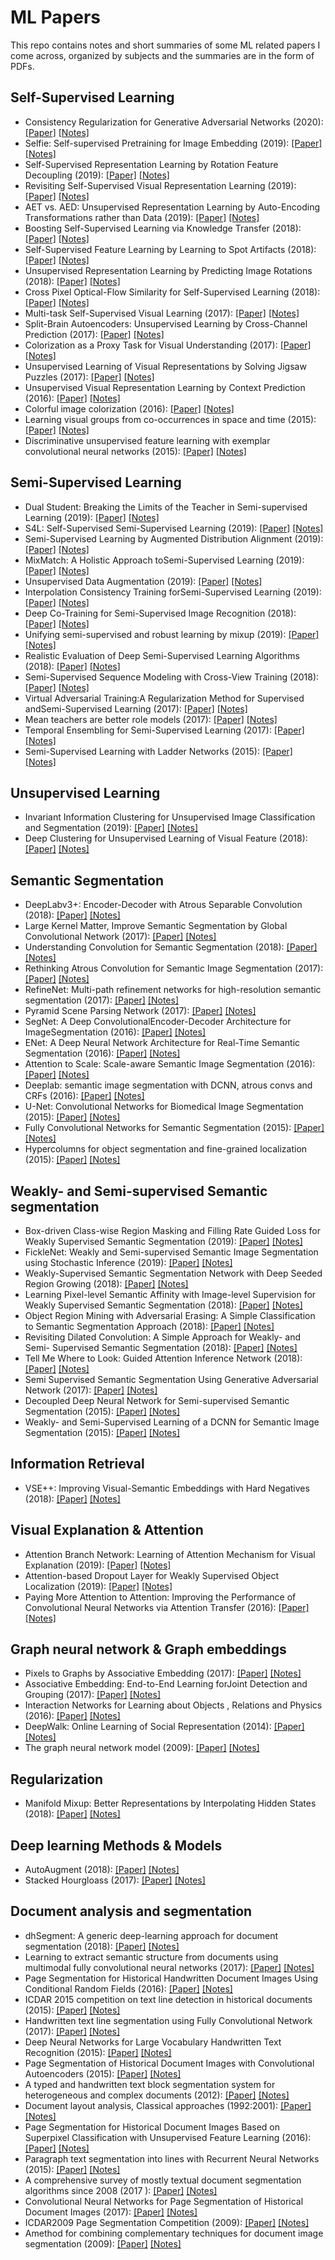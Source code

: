 # ML Papers
This repo contains notes and short summaries of some ML related papers I come across, organized by subjects and the summaries are in the form of PDFs.

## Self-Supervised Learning

- Consistency Regularization for Generative Adversarial Networks (2020): [[Paper]](https://arxiv.org/abs/1910.12027) [[Notes]](notes/84_CR_GANs.pdf)
- Selfie: Self-supervised Pretraining for Image Embedding (2019): [[Paper]](https://arxiv.org/abs/1906.02940) [[Notes]](notes/76_selfie_pretraining_for_img_embeddings.pdf)
- Self-Supervised Representation Learning by Rotation Feature Decoupling (2019): [[Paper]](https://github.com/philiptheother/FeatureDecoupling) [[Notes]](notes/73_SSL_by_rotation_decoupling.pdf)
- Revisiting Self-Supervised Visual Representation Learning (2019): [[Paper]](https://arxiv.org/abs/1901.09005) [[Notes]](notes/72_revisiting_SSL.pdf)
- AET vs. AED: Unsupervised Representation Learning by Auto-Encoding Transformations rather than Data (2019): [[Paper]](https://arxiv.org/abs/1901.04596) [[Notes]](notes/74_AFT_vs_AED.pdf)
- Boosting Self-Supervised Learning via Knowledge Transfer (2018): [[Paper]](https://arxiv.org/abs/1805.00385) [[Notes]](notes/67_boosting_self_super_via_trsf_learning.pdf)
- Self-Supervised Feature Learning by Learning to Spot Artifacts (2018): [[Paper]](https://arxiv.org/abs/1806.05024) [[Notes]](notes/69_SSL_by_learn_to_spot_artifacts.pdf)
- Unsupervised Representation Learning by Predicting Image Rotations (2018): [[Paper]](https://arxiv.org/abs/1803.07728) [[Notes]](notes/68_unsup_img_rep_learn_by_rot_predic.pdf)
- Cross Pixel Optical-Flow Similarity for Self-Supervised Learning (2018): [[Paper]](https://arxiv.org/abs/1807.05636) [[Notes]](notes/75_cross_pixel_optical_flow.pdf)
- Multi-task Self-Supervised Visual Learning (2017): [[Paper]](https://arxiv.org/abs/1708.07860) [[Notes]](notes/64_multi_task_self_supervised.pdf)
- Split-Brain Autoencoders: Unsupervised Learning by Cross-Channel Prediction (2017): [[Paper]](https://arxiv.org/abs/1611.09842) [[Notes]](notes/65_split_brain_autoencoders.pdf)
- Colorization as a Proxy Task for Visual Understanding (2017): [[Paper]](https://arxiv.org/abs/1703.04044) [[Notes]](notes/66_colorization_as_a_proxy_for_viz_under.pdf)
- Unsupervised Learning of Visual Representations by Solving Jigsaw Puzzles (2017): [[Paper]](https://arxiv.org/abs/1603.09246) [[Notes]](notes/63_solving_jigsaw_puzzles.pdf)
- Unsupervised Visual Representation Learning by Context Prediction (2016): [[Paper]](https://arxiv.org/abs/1505.05192) [[Notes]](notes/62_unsupervised_learning_with_context_prediction.pdf)
- Colorful image colorization (2016): [[Paper]](https://richzhang.github.io/colorization/) [[Notes]](notes/59_colorful_colorization.pdf)
- Learning visual groups from co-occurrences in space and time (2015): [[Paper]](https://arxiv.org/abs/1511.06811) [[Notes]](notes/61_visual_groups_from_co_occurrences.pdf)
- Discriminative unsupervised feature learning with exemplar convolutional neural networks (2015): [[Paper]](https://arxiv.org/abs/1406.6909) [[Notes]](notes/60_exemplar_CNNs.pdf)

## Semi-Supervised Learning

- Dual Student: Breaking the Limits of the Teacher in Semi-supervised Learning (2019): [[Paper]](https://arxiv.org/abs/1909.01804) [[Notes]](notes/79_dual_student.pdf)
- S4L: Self-Supervised Semi-Supervised Learning (2019): [[Paper]](https://arxiv.org/abs/1905.03670) [[Notes]](notes/83_S4L.pdf)
- Semi-Supervised Learning by Augmented Distribution Alignment (2019): [[Paper]](https://arxiv.org/abs/1905.08171) [[Notes]](notes/80_SSL_aug_dist_align.pdf)
- MixMatch: A Holistic Approach toSemi-Supervised Learning (2019): [[Paper]](https://arxiv.org/abs/1905.02249) [[Notes]](notes/45_mixmatch.pdf)
- Unsupervised Data Augmentation (2019): [[Paper]](https://arxiv.org/abs/1904.12848) [[Notes]](notes/39_unsupervised_data_aug.pdf)
- Interpolation Consistency Training forSemi-Supervised Learning (2019): [[Paper]](https://arxiv.org/abs/1903.03825) [[Notes]](notes/44_interpolation_consistency_tranining.pdf)
- Deep Co-Training for Semi-Supervised Image Recognition (2018): [[Paper]](https://arxiv.org/abs/1803.05984) [[Notes]](notes/46_deep_co_training_img_rec.pdf)
- Unifying semi-supervised and robust learning by mixup (2019): [[Paper]](https://openreview.net/forum?id=r1gp1jRN_4) [[Notes]](notes/42_mixmixup.pdf)
- Realistic Evaluation of Deep Semi-Supervised Learning Algorithms (2018): [[Paper]](https://arxiv.org/abs/1804.09170) [[Notes]](notes/37_realistic_eval_of_deep_ss.pdf)
- Semi-Supervised Sequence Modeling with Cross-View Training (2018): [[Paper]](https://arxiv.org/abs/1809.08370) [[Notes]](notes/38_cross_view_semi_supervised.pdf)
- Virtual Adversarial Training:A Regularization Method for Supervised andSemi-Supervised Learning (2017): [[Paper]](https://arxiv.org/abs/1704.03976) [[Notes]](notes/40_virtual_adversarial_training.pdf)
- Mean teachers are better role models (2017): [[Paper]](https://arxiv.org/abs/1703.01780) [[Notes]](notes/56_mean_teachers.pdf)
- Temporal Ensembling for Semi-Supervised Learning (2017): [[Paper]](https://arxiv.org/abs/1610.02242) [[Notes]](notes/55_temporal-ensambling.pdf)
- Semi-Supervised Learning with Ladder Networks (2015): [[Paper]](https://arxiv.org/abs/1507.02672) [[Notes]](notes/33_ladder_nets.pdf)

## Unsupervised Learning
- Invariant Information Clustering for Unsupervised Image Classification and Segmentation (2019): [[Paper]](https://arxiv.org/abs/1807.06653) [[Notes]](notes/78_IIC.pdf)
- Deep Clustering for Unsupervised Learning of Visual Feature (2018): [[Paper]](https://arxiv.org/abs/1807.05520) [[Notes]](notes/70_deep_clustering_for_un_visual_features.pdf)

## Semantic Segmentation
- DeepLabv3+: Encoder-Decoder with Atrous Separable Convolution (2018): [[Paper]](https://arxiv.org/abs/1802.02611) [[Notes]](notes/26_deeplabv3+.pdf)
- Large Kernel Matter, Improve Semantic Segmentation by Global Convolutional Network (2017): [[Paper]](https://arxiv.org/abs/1703.02719) [[Notes]](notes/28_large_kernel_maters.pdf)
- Understanding Convolution for Semantic Segmentation (2018): [[Paper]](https://arxiv.org/abs/1702.08502) [[Notes]](notes/29_understanding_conv_for_sem_seg.pdf)
- Rethinking Atrous Convolution for Semantic Image Segmentation (2017): [[Paper]](https://arxiv.org/abs/1706.05587) [[Notes]](notes/25_deeplab_v3.pdf)
- RefineNet: Multi-path refinement networks for high-resolution semantic segmentation (2017): [[Paper]](https://arxiv.org/abs/1611.06612) [[Notes]](notes/31_refinenet.pdf)
- Pyramid Scene Parsing Network (2017): [[Paper]](http://jiaya.me/papers/PSPNet_cvpr17.pdf) [[Notes]](notes/22_pspnet.pdf)
- SegNet: A Deep ConvolutionalEncoder-Decoder Architecture for ImageSegmentation (2016): [[Paper]](https://arxiv.org/pdf/1511.00561) [[Notes]](notes/21_segnet.pdf)
- ENet: A Deep Neural Network Architecture for Real-Time Semantic Segmentation (2016): [[Paper]](https://arxiv.org/abs/1606.02147) [[Notes]](notes/27_enet.pdf)
- Attention to Scale: Scale-aware Semantic Image Segmentation (2016): [[Paper]](https://arxiv.org/abs/1511.03339) [[Notes]](notes/30_atttention_to_scale.pdf)
- Deeplab: semantic image segmentation with DCNN, atrous convs and CRFs (2016): [[Paper]](https://arxiv.org/abs/1606.00915) [[Notes]](notes/23_deeplab_v2.pdf)
- U-Net: Convolutional Networks for Biomedical Image Segmentation (2015): [[Paper]](https://arxiv.org/abs/1505.04597) [[Notes]](notes/20_Unet.pdf)
- Fully Convolutional Networks for Semantic Segmentation (2015): [[Paper]](https://people.eecs.berkeley.edu/~jonlong/long_shelhamer_fcn.pdf) [[Notes]](notes/19_FCN.pdf)
- Hypercolumns for object segmentation and fine-grained localization (2015): [[Paper]](http://home.bharathh.info/pubs/pdfs/BharathCVPR2015.pdf) [[Notes]](notes/24_hypercolumns.pdf)


## Weakly- and Semi-supervised Semantic segmentation
- Box-driven Class-wise Region Masking and Filling Rate Guided Loss for Weakly Supervised Semantic Segmentation (2019): [[Paper]](http://arxiv.org/abs/1904.11693) [[Notes]](notes/54_boxe_driven_weakly_segmentation.pdf)
- FickleNet: Weakly and Semi-supervised Semantic Image Segmentation using Stochastic Inference (2019): [[Paper]](https://arxiv.org/abs/1902.10421) [[Notes]](notes/49_ficklenet.pdf)
- Weakly-Supervised Semantic Segmentation Network with Deep Seeded Region Growing (2018): [[Paper]](http://openaccess.thecvf.com/content_cvpr_2018/papers/Huang_Weakly-Supervised_Semantic_Segmentation_CVPR_2018_paper.pdf) [[Notes]](notes/53_deep_seeded_region_growing.pdf)
- Learning Pixel-level Semantic Affinity with Image-level Supervision for Weakly Supervised Semantic Segmentation (2018): [[Paper]](https://arxiv.org/abs/1803.10464) [[Notes]](notes/81_affinity_for_ws_segmentation.pdf)
- Object Region Mining with Adversarial Erasing: A Simple Classification to Semantic Segmentation Approach (2018): [[Paper]](https://arxiv.org/abs/1703.08448) [[Notes]](notes/51_object_region_manning_for_sem_seg.pdf)
- Revisiting Dilated Convolution: A Simple Approach for Weakly- and Semi- Supervised Semantic Segmentation (2018): [[Paper]](https://arxiv.org/abs/1805.04574) [[Notes]](notes/52_dilates_convolution_semi_super_segmentation.pdf)
- Tell Me Where to Look: Guided Attention Inference Network (2018): [[Paper]](https://arxiv.org/abs/1802.10171) [[Notes]](notes/50_tell_me_where_to_look.pdf)
- Semi Supervised Semantic Segmentation Using Generative Adversarial Network (2017): [[Paper]](https://arxiv.org/abs/1703.09695) [[Notes]](notes/82_ss_segmentation_gans.pdf)
- Decoupled Deep Neural Network for Semi-supervised Semantic Segmentation (2015): [[Paper]](https://arxiv.org/abs/1506.04924) [[Notes]](notes/47_decoupled_nn_for_segmentation.pdf)
- Weakly- and Semi-Supervised Learning of a DCNN for Semantic Image Segmentation (2015): [[Paper]](https://arxiv.org/abs/1502.02734) [[Notes]](notes/48_weakly_and_ss_for_segmentation.pdf)


## Information Retrieval
- VSE++: Improving Visual-Semantic Embeddings with Hard Negatives (2018): [[Paper]](https://arxiv.org/abs/1707.05612) [[Notes]](notes/77_vse++.pdf)

## Visual Explanation & Attention
- Attention Branch Network: Learning of Attention Mechanism for Visual Explanation (2019): [[Paper]](https://arxiv.org/abs/1812.10025) [[Notes]](notes/57_attention_branch_netwrok.pdf)
- Attention-based Dropout Layer for Weakly Supervised Object Localization (2019): [[Paper]](http://openaccess.thecvf.com/content_CVPR_2019/papers/Choe_Attention-Based_Dropout_Layer_for_Weakly_Supervised_Object_Localization_CVPR_2019_paper.pdf) [[Notes]](notes/58_attention_based_dropout.pdf)
- Paying More Attention to Attention: Improving the Performance of Convolutional Neural Networks via Attention Transfer (2016): [[Paper]](https://arxiv.org/abs/1612.03928) [[Notes]](notes/71_attention_transfer.pdf)

## Graph neural network & Graph embeddings
- Pixels to Graphs by Associative Embedding (2017): [[Paper]](https://arxiv.org/abs/1706.07365) [[Notes]](notes/36_pixels_to_graphs.pdf)
- Associative Embedding: End-to-End Learning forJoint Detection and Grouping (2017): [[Paper]](https://arxiv.org/abs/1611.05424) [[Notes]](notes/35_associative_emb.pdf)
- Interaction Networks for Learning about Objects , Relations and Physics (2016): [[Paper]](https://arxiv.org/abs/1612.00222) [[Notes]](notes/18_interaction_nets.pdf)
- DeepWalk: Online Learning of Social Representation (2014): [[Paper]](http://www.perozzi.net/publications/14_kdd_deepwalk.pdf) [[Notes]](notes/deep_walk.pdf)
- The graph neural network model (2009): [[Paper]](https://persagen.com/files/misc/scarselli2009graph.pdf) [[Notes]](notes/graph_neural_nets.pdf)

## Regularization
- Manifold Mixup: Better Representations by Interpolating Hidden States (2018): [[Paper]](https://arxiv.org/abs/1806.05236) [[Notes]](notes/43_manifold_mixup.pdf)

## Deep learning Methods & Models
- AutoAugment (2018): [[Paper]](https://arxiv.org/abs/1805.09501) [[Notes]](notes/41_autoaugment.pdf)
- Stacked Hourgloass (2017): [[Paper]](http://ismir2018.ircam.fr/doc/pdfs/138_Paper.pdf) [[Notes]](notes/34_stacked_hourglass.pdf)


## Document analysis and segmentation
- dhSegment: A generic deep-learning approach for document segmentation (2018): [[Paper]](https://arxiv.org/abs/1804.10371) [[Notes]](notes/dhSegement.pdf)
- Learning to extract semantic structure from documents using multimodal fully convolutional neural networks (2017): [[Paper]](https://arxiv.org/abs/1706.02337) [[Notes]](notes/learning_to_extract.pdf)
- Page Segmentation for Historical Handwritten Document Images Using Conditional Random Fields (2016): [[Paper]](https://www.researchgate.net/publication/312486501_Page_Segmentation_for_Historical_Handwritten_Document_Images_Using_Conditional_Random_Fields) [[Notes]](notes/seg_with_CRFs.pdf)
- ICDAR 2015 competition on text line detection in historical documents (2015): [[Paper]](http://ieeexplore.ieee.org/abstract/document/7333945/) [[Notes]](notes/ICDAR2015.pdf)
- Handwritten text line segmentation using Fully Convolutional Network (2017): [[Paper]](https://ieeexplore.ieee.org/document/8270267/) [[Notes]](notes/handwritten_text_seg_FCN.pdf)
- Deep Neural Networks for Large Vocabulary Handwritten Text Recognition (2015): [[Paper]](https://tel.archives-ouvertes.fr/tel-01249405/document) [[Notes]](notes/andwriten_text_recognition.pdf)
- Page Segmentation of Historical Document Images with Convolutional Autoencoders (2015): [[Paper]](https://ieeexplore.ieee.org/abstract/document/7333914/) [[Notes]](notes/segmentation_with_CAE.pdf)
- A typed and handwritten text block segmentation system for heterogeneous and complex documents (2012): [[Paper]](https://www.researchgate.net/publication/275518176_A_Typed_and_Handwritten_Text_Block_Segmentation_System_for_Heterogeneous_and_Complex_Documents) [[Notes]](notes/a_typed_block_seg.pdf)
- Document layout analysis, Classical approaches (1992:2001): [[Paper]](https://pdfs.semanticscholar.org/5392/90b571b918da959fabaae7f605bb07850518.pdf) [[Notes]](notes/old_classical_approaches.pdf)
- Page Segmentation for Historical Document Images Based on Superpixel Classification with Unsupervised Feature Learning (2016): [[Paper]](https://ieeexplore.ieee.org/document/7490134) [[Notes]](notes/seg_with_superpixels.pdf)
- Paragraph text segmentation into lines with Recurrent Neural Networks (2015): [[Paper]](http://ieeexplore.ieee.org/abstract/document/7333803/) [[Notes]](notes/textlines_srg_with_RNNs.pdf)
- A comprehensive survey of mostly textual document segmentation algorithms since 2008 (2017 ): [[Paper]](https://hal.archives-ouvertes.fr/hal-01388088/document) [[Notes]](notes/survey_doc_segmentation.pdf)
- Convolutional Neural Networks for Page Segmentation of Historical Document Images (2017): [[Paper]](https://arxiv.org/abs/1704.01474) [[Notes]](notes/CNNs_chen.pdf)
- ICDAR2009 Page Segmentation Competition (2009): [[Paper]](https://ieeexplore.ieee.org/document/5277763) [[Notes]](notes/ICDAR2009.pdf)
- Amethod for combining complementary techniques for document image segmentation (2009): [[Paper]](https://www.researchgate.net/publication/220600948_A_method_for_combining_complementary_techniques_for_document_image_segmentation) [[Notes]](notes/a_method_for_combining_complementary_techniques.pdf)
